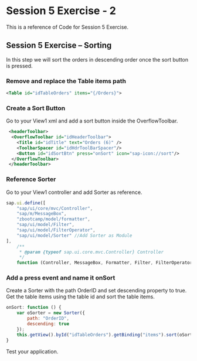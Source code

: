 # Session 5 Exercise - 2
This is a reference of Code for Session 5 Exercise.

## Session 5 Exercise – Sorting
In this step we will sort the orders in descending order once the sort button is pressed.

### Remove and replace the Table items path
```xml
<Table id="idTableOrders" items="{/Orders}">
```

### Create a Sort Button
Go to your View1 xml and add a sort button inside the OverflowToolbar.

```xml
 <headerToolbar>
  <OverflowToolbar id="idHeaderToolbar">
    <Title id="idTitle" text="Orders (6)" />
    <ToolbarSpacer id="idHdrToolBarSpacer"/>
    <Button id="idSortBtn" press="onSort" icon="sap-icon://sort"/>
  </OverflowToolbar>
 </headerToolbar>
```

### Reference Sorter
Go to your View1 controller and add Sorter as reference.

```js
sap.ui.define([
    "sap/ui/core/mvc/Controller",
    "sap/m/MessageBox",
    "zbootcamp/model/formatter",
    "sap/ui/model/Filter",
    "sap/ui/model/FilterOperator",
    "sap/ui/model/Sorter" //Add Sorter as Module
],
    /**
     * @param {typeof sap.ui.core.mvc.Controller} Controller
     */
    function (Controller, MessageBox, Formatter, Filter, FilterOperator, Sorter) { //Add Sorter

```
### Add a press event and name it onSort
Create a Sorter with the path OrderID and set descending property to true. Get the table items using the table id and sort the table items. 

```js
onSort: function () {
    var oSorter = new Sorter({
        path: "OrderID",
        descending: true
    });
    this.getView().byId("idTableOrders").getBinding("items").sort(oSorter);
}

```

Test your application.
